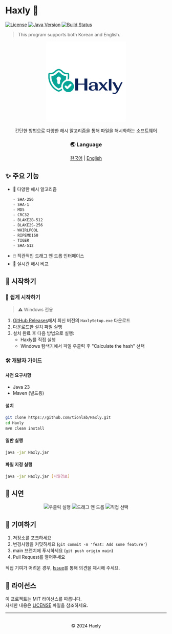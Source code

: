 # Haxly 🔐

[![License](https://img.shields.io/badge/license-MIT-blue.svg)](LICENSE)
[![Java Version](https://img.shields.io/badge/java-23-orange)](https://openjdk.java.net/)
[![Build Status](https://img.shields.io/badge/build-passing-brightgreen)](https://github.com/tionlab/Haxly)

> This program supports both Korean and English.

<div align="center">
    <img src="src\main\resources\imgs\Haxly_main.png" alt="Haxly Logo" width="250"/>
    <br/>
    <p>간단한 방법으로 다양한 해시 알고리즘을 통해 파일을 해시화하는 소프트웨어</p>
</div>

<div align="center">
    <h3>🌏 Language</h3>
    <a href="README.md">한국어</a> |
    <a href="README_en.md">English</a>
</div>

## ✨ 주요 기능

-   🎯 다양한 해시 알고리즘
    ```
    - SHA-256
    - SHA-1
    - MD5
    - CRC32
    - BLAKE2B-512
    - BLAKE2S-256
    - WHIRLPOOL
    - RIPEMD160
    - TIGER
    - SHA-512
    ```
-   🖱️ 직관적인 드래그 앤 드롭 인터페이스
-   🔄 실시간 해시 비교

## 🚀 시작하기

### 🚩 쉽게 시작하기

> ⚠️ Windows 전용

1. [GitHub Releases](https://github.com/tionlab/Haxly/releases)에서 최신 버전의 `HaxlySetup.exe` 다운로드
2. 다운로드한 설치 파일 실행
3. 설치 완료 후 다음 방법으로 실행:
    - Haxly를 직접 실행
    - Windows 탐색기에서 파일 우클릭 후 "Calculate the hash" 선택

### 🛠️ 개발자 가이드

#### 사전 요구사항

-   Java 23
-   Maven (빌드용)

#### 설치

```bash
git clone https://github.com/tionlab/Haxly.git
cd Haxly
mvn clean install
```

#### 일반 실행

```bash
java -jar Haxly.jar
```

#### 파일 지정 실행

```bash
java -jar Haxly.jar [파일경로]
```

## 📸 시연

<div align="center">
    <img src="docs\1.gif" alt="우클릭 실행" width="400"/>
    <img src="docs\2.gif" alt="드래그 앤 드롭" width="400"/>
    <img src="docs\3.gif" alt="직접 선택" width="400"/>
</div>

## 🤝 기여하기

1. 저장소를 포크하세요
2. 변경사항을 커밋하세요 (`git commit -m 'feat: Add some feature'`)
3. main 브랜치에 푸시하세요 (`git push origin main`)
4. Pull Request를 열어주세요

직접 기여가 어려운 경우, [Issue](https://github.com/tionlab/Haxly/issues)를 통해 의견을 제시해 주세요.

## 📄 라이선스

이 프로젝트는 MIT 라이선스를 따릅니다.
<br/>자세한 내용은 [LICENSE](LICENSE) 파일을 참조하세요.

---

<div align="center">
    <br/>
    © 2024 Haxly
</div>
